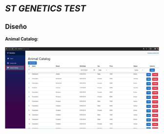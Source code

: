 # ***ST GENETICS TEST***
## Diseño 
#### Animal Catalog: 
![AnimalCatalog](./Wireframe/Animal_Catalog.jpg)
